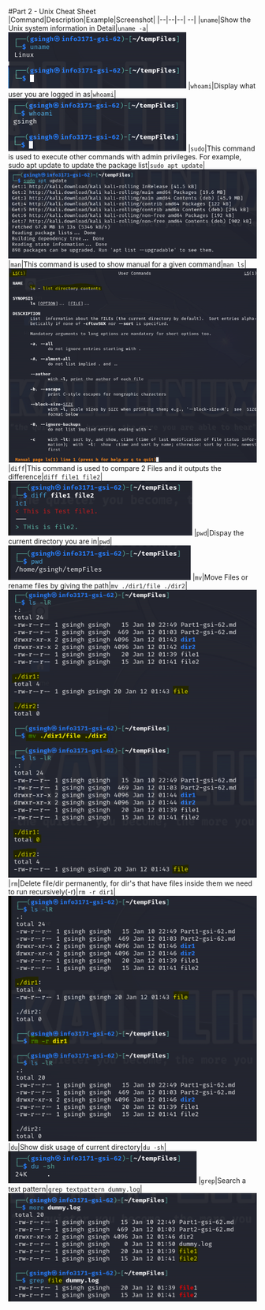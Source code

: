 #Part 2 - Unix Cheat Sheet  
|Command|Description|Example|Screenshot|
|--|--|--| --|
|`uname`|Show the Unix system information in Detail|`uname -a`|![](img/unamecommand.png)
|`whoami`|Display what user you are logged in as|`whoami`|![](img/whoamicommand.png)
|`sudo`|This command is used to execute other commands with admin privileges. For example, sudo apt update to update the package list|`sudo apt update`|![](img/sudocommand.png)
|`man`|This command is used to show manual for a given command|`man ls`|![](img/mancommand.png)
|`diff`|This command is used to compare 2 Files and it outputs the difference|`diff file1 file2`|![](img/diffcommand.png)
|`pwd`|Dispay the current directory you are in|`pwd`|![](img/pwdcommand.png)
|`mv`|Move Files or rename files by giving the path|`mv ./dir1/file ./dir2`|![](img/mvcommand.png)
|`rm`|Delete file/dir permanently, for dir's that have files inside them we need to run recursively(-r)|`rm -r dir1`|![](img/rmcommand.png)
|`du`|Show disk usage of current directory|`du -sh`|![](img/ducommand.png)
|`grep`|Search a text pattern|`grep textpattern dummy.log`|![](img/grepcommand.png)
